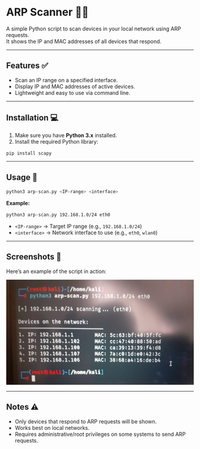 # ARP Scanner 🕵️‍♂️

A simple Python script to scan devices in your local network using ARP requests.  
It shows the IP and MAC addresses of all devices that respond.

---

## Features ✅

- Scan an IP range on a specified interface.
- Display IP and MAC addresses of active devices.
- Lightweight and easy to use via command line.

---

## Installation 💻

1. Make sure you have **Python 3.x** installed.
2. Install the required Python library:

```bash
pip install scapy
```

---

## Usage 🚀

```bash
python3 arp-scan.py <IP-range> <interface>
```

**Example:**

```bash
python3 arp-scan.py 192.168.1.0/24 eth0
```

- `<IP-range>` → Target IP range (e.g., `192.168.1.0/24`)  
- `<interface>` → Network interface to use (e.g., `eth0`, `wlan0`)

---

## Screenshots 📸

Here’s an example of the script in action:

![ARP Scanner Example](img/picture.jpg)



---

## Notes ⚠️

- Only devices that respond to ARP requests will be shown.
- Works best on local networks.
- Requires administrative/root privileges on some systems to send ARP requests.


